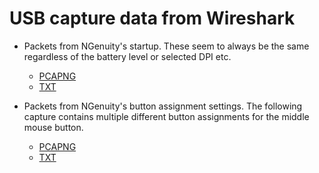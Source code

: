 # USB capture data from Wireshark

- Packets from NGenuity's startup. These seem to always be the same regardless of the battery level or selected DPI etc.
  - [PCAPNG](ngenuity_initialization_1.pcapng)
  - [TXT](ngenuity_initialization_1.txt)

- Packets from NGenuity's button assignment settings. The following capture contains multiple different button assignments for the middle mouse button.
  - [PCAPNG](ngenuity_button_assignment_middle_mouse_button_1.pcapng)
  - [TXT](ngenuity_button_assignment_middle_mouse_button_1.txt)
